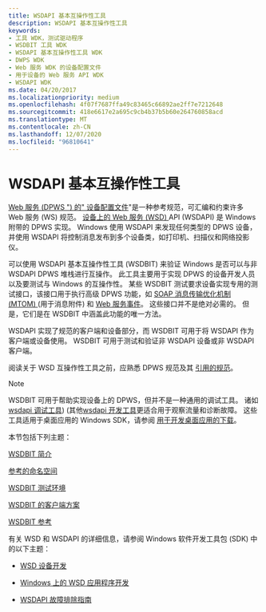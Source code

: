 ```yaml
---
title: WSDAPI 基本互操作性工具
description: WSDAPI 基本互操作性工具
keywords:
- 工具 WDK，测试驱动程序
- WSDBIT 工具 WDK
- WSDAPI 基本互操作性工具 WDK
- DWPS WDK
- Web 服务 WDK 的设备配置文件
- 用于设备的 Web 服务 API WDK
- WSDAPI WDK
ms.date: 04/20/2017
ms.localizationpriority: medium
ms.openlocfilehash: 4f07f7687ffa49c83465c66892ae2ff7e7212648
ms.sourcegitcommit: 418e6617e2a695c9cb4b37b5b60e264760858acd
ms.translationtype: MT
ms.contentlocale: zh-CN
ms.lasthandoff: 12/07/2020
ms.locfileid: "96810641"
---
```

# <a name="wsdapi-basic-interoperability-tool"></a>WSDAPI 基本互操作性工具

[Web 服务 (DPWS ") 的" 设备配置文件](https://docs.oasis-open.org/ws-dd/ns/dpws/2009/01)"是一种参考规范，可汇编和约束许多 Web 服务 (WS) 规范。 [设备上的 Web 服务 (WSD) ](/windows/win32/wsdapi/wsd-portal) API (WSDAPI) 是 Windows 附带的 DPWS 实现。 Windows 使用 WSDAPI 来发现任何类型的 DPWS 设备，并使用 WSDAPI 将控制消息发布到多个设备类，如打印机、扫描仪和网络投影仪。

可以使用 WSDAPI 基本互操作性工具 (WSDBIT) 来验证 Windows 是否可以与非 WSDAPI DPWS 堆栈进行互操作。 此工具主要用于实现 DPWS 的设备开发人员以及要测试与 Windows 的互操作性。 某些 WSDBIT 测试要求设备实现专用的测试接口，该接口用于执行高级 DPWS 功能，如 [SOAP 消息传输优化机制 (MTOM) ](https://www.w3.org/TR/2005/REC-soap12-mtom-20050125/) (用于消息附件) 和 [Web 服务事件](/previous-versions/ms951233(v=msdn.10))。 这些接口并不是绝对必需的。 但是，它们是在 WSDBIT 中涵盖此功能的唯一方法。

WSDAPI 实现了规范的客户端和设备部分，而 WSDBIT 可用于将 WSDAPI 作为客户端或设备使用。 WSDBIT 可用于测试和验证非 WSDAPI 设备或非 WSDAPI 客户端。

阅读关于 WSD 互操作性工具之前，应熟悉 DPWS 规范及其 [引用的规范](referenced-namespaces.md)。

>[!NOTE]
>WSDBIT 可用于帮助实现设备上的 DPWS，但并不是一种通用的调试工具。 诸如[wsdapi 调试工具](/windows/win32/wsdapi/debugging-tools))  (其他[wsdapi 开发工具](/windows/win32/wsdapi/wsdapi-development-tools)更适合用于观察流量和诊断故障。 这些工具适用于桌面应用的 Windows SDK，请参阅 [用于开发桌面应用的下载](https://developer.microsoft.com/windows/downloads/windows-10-sdk/)。

本节包括下列主题：

[WSDBIT 简介](introduction-to-wsdbit.md)

[参考的命名空间](referenced-namespaces.md)

[WSDBIT 测试环境](wsdbit-testing-environment.md)

[WSDBIT 的客户端方案](client-scenarios-for-wsdbit.md)

[WSDBIT 参考](wsdbit-reference.md)

有关 WSD 和 WSDAPI 的详细信息，请参阅 Windows 软件开发工具包 (SDK) 中的以下主题：

- [WSD 设备开发](/windows/win32/wsdapi/wsd-device-development)

- [Windows 上的 WSD 应用程序开发](/windows/win32/wsdapi/wsd-application-development-on-windows)

- [WSDAPI 故障排除指南](/windows/win32/wsdapi/wsdapi-troubleshooting-guide)
